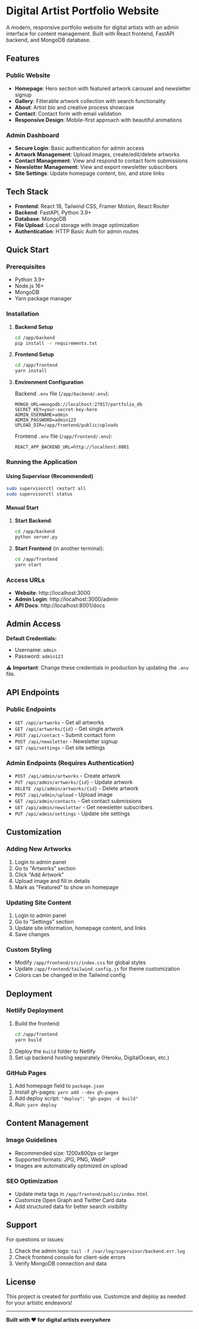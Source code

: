 # Digital Artist Portfolio Website

A modern, responsive portfolio website for digital artists with an admin interface for content management. Built with React frontend, FastAPI backend, and MongoDB database.

## Features

### Public Website
- **Homepage**: Hero section with featured artwork carousel and newsletter signup
- **Gallery**: Filterable artwork collection with search functionality
- **About**: Artist bio and creative process showcase
- **Contact**: Contact form with email validation
- **Responsive Design**: Mobile-first approach with beautiful animations

### Admin Dashboard
- **Secure Login**: Basic authentication for admin access
- **Artwork Management**: Upload images, create/edit/delete artworks
- **Contact Management**: View and respond to contact form submissions
- **Newsletter Management**: View and export newsletter subscribers
- **Site Settings**: Update homepage content, bio, and store links

## Tech Stack

- **Frontend**: React 18, Tailwind CSS, Framer Motion, React Router
- **Backend**: FastAPI, Python 3.9+
- **Database**: MongoDB
- **File Upload**: Local storage with image optimization
- **Authentication**: HTTP Basic Auth for admin routes

## Quick Start

### Prerequisites
- Python 3.9+
- Node.js 16+
- MongoDB
- Yarn package manager

### Installation

1. **Backend Setup**
   ```bash
   cd /app/backend
   pip install -r requirements.txt
   ```

2. **Frontend Setup**
   ```bash
   cd /app/frontend
   yarn install
   ```

3. **Environment Configuration**
   
   Backend `.env` file (`/app/backend/.env`):
   ```
   MONGO_URL=mongodb://localhost:27017/portfolio_db
   SECRET_KEY=your-secret-key-here
   ADMIN_USERNAME=admin
   ADMIN_PASSWORD=admin123
   UPLOAD_DIR=/app/frontend/public/uploads
   ```

   Frontend `.env` file (`/app/frontend/.env`):
   ```
   REACT_APP_BACKEND_URL=http://localhost:8001
   ```

### Running the Application

#### Using Supervisor (Recommended)
```bash
sudo supervisorctl restart all
sudo supervisorctl status
```

#### Manual Start
1. **Start Backend**:
   ```bash
   cd /app/backend
   python server.py
   ```

2. **Start Frontend** (in another terminal):
   ```bash
   cd /app/frontend
   yarn start
   ```

### Access URLs
- **Website**: http://localhost:3000
- **Admin Login**: http://localhost:3000/admin
- **API Docs**: http://localhost:8001/docs

## Admin Access

**Default Credentials:**
- Username: `admin`
- Password: `admin123`

⚠️ **Important**: Change these credentials in production by updating the `.env` file.

## API Endpoints

### Public Endpoints
- `GET /api/artworks` - Get all artworks
- `GET /api/artworks/{id}` - Get single artwork
- `POST /api/contact` - Submit contact form
- `POST /api/newsletter` - Newsletter signup
- `GET /api/settings` - Get site settings

### Admin Endpoints (Requires Authentication)
- `POST /api/admin/artworks` - Create artwork
- `PUT /api/admin/artworks/{id}` - Update artwork
- `DELETE /api/admin/artworks/{id}` - Delete artwork
- `POST /api/admin/upload` - Upload image
- `GET /api/admin/contacts` - Get contact submissions
- `GET /api/admin/newsletter` - Get newsletter subscribers
- `PUT /api/admin/settings` - Update site settings

## Customization

### Adding New Artworks
1. Login to admin panel
2. Go to "Artworks" section
3. Click "Add Artwork"
4. Upload image and fill in details
5. Mark as "Featured" to show on homepage

### Updating Site Content
1. Login to admin panel
2. Go to "Settings" section
3. Update site information, homepage content, and links
4. Save changes

### Custom Styling
- Modify `/app/frontend/src/index.css` for global styles
- Update `/app/frontend/tailwind.config.js` for theme customization
- Colors can be changed in the Tailwind config

## Deployment

### Netlify Deployment
1. Build the frontend:
   ```bash
   cd /app/frontend
   yarn build
   ```
2. Deploy the `build` folder to Netlify
3. Set up backend hosting separately (Heroku, DigitalOcean, etc.)

### GitHub Pages
1. Add homepage field to `package.json`
2. Install gh-pages: `yarn add --dev gh-pages`
3. Add deploy script: `"deploy": "gh-pages -d build"`
4. Run: `yarn deploy`

## Content Management

### Image Guidelines
- Recommended size: 1200x800px or larger
- Supported formats: JPG, PNG, WebP
- Images are automatically optimized on upload

### SEO Optimization
- Update meta tags in `/app/frontend/public/index.html`
- Customize Open Graph and Twitter Card data
- Add structured data for better search visibility

## Support

For questions or issues:
1. Check the admin logs: `tail -f /var/log/supervisor/backend.err.log`
2. Check frontend console for client-side errors
3. Verify MongoDB connection and data

## License

This project is created for portfolio use. Customize and deploy as needed for your artistic endeavors!

---

**Built with ❤️ for digital artists everywhere**
